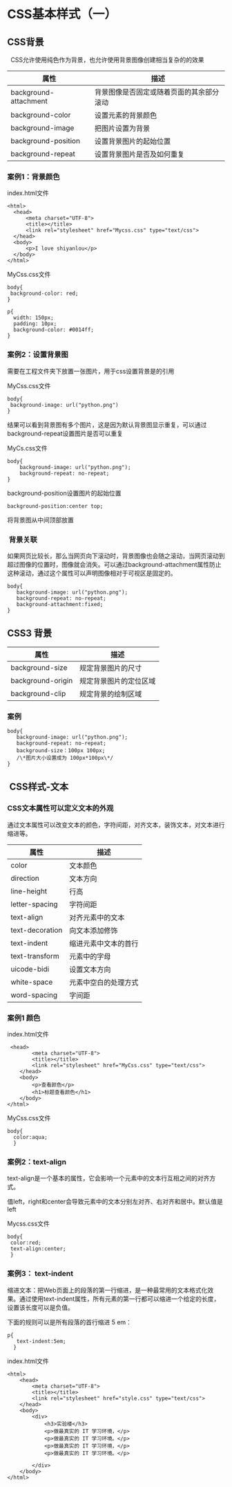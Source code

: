# CSS基本样式（一）

##  CSS背景
  
CSS允许使用纯色作为背景，也允许使用背景图像创建相当复杂的的效果

| 属性                 | 描述                                |
|-----                |----                                 |
|background-attachment|背景图像是否固定或随着页面的其余部分滚动 |
|background-color|设置元素的背景颜色|
|background-image|把图片设置为背景|
|background-position|设置背景图片的起始位置|
|background-repeat|设置背景图片是否及如何重复|

### 案例1：背景颜色

index.html文件

    <html>
      <head>
          <meta charset="UTF-8">
          <title></title>
          <link rel="stylesheet" href="Mycss.css" type="text/css">
      </head>
      <body>
          <p>I love shiyanlou</p>
      </body>
    </html>

MyCss.css文件

    body{
     background-color: red;
    }

    p{
      width: 150px;
      padding: 10px;
      background-color: #0014ff;
    }

### 案例2：设置背景图

需要在工程文件夹下放置一张图片，用于css设置背景是的引用

MyCss.css文件

    body{
     background-image: url("python.png")
    }

结果可以看到背景图有多个图片，这是因为默认背景图显示重复，可以通过background-repeat设置图片是否可以重复

MyCs.css文件

    body{
        background-image: url("python.png");
        background-repeat: no-repeat;
    }

background-position设置图片的起始位置

    background-position:center top;
    
将背景图从中间顶部放置
    

###  背景关联

如果网页比较长，那么当网页向下滚动时，背景图像也会随之滚动，当网页滚动到超过图像的位置时，图像就会消失。可以通过background-attachment属性防止这种滚动，通过这个属性可以声明图像相对于可视区是固定的。

````
body{
   background-image: url("python.png");
   background-repeat: no-repeat;
   background-attachment:fixed;
}
````

##  CSS3 背景

|属性| 描述|
|----|----|
|background-size|规定背景图片的尺寸|
|background-origin|规定背景图片的定位区域|
background-clip|规定背景的绘制区域|


### 案例
````
body{
   background-image: url("python.png");
   background-repeat: no-repeat;
   background-size：100px 100px;
   /\*图片大小设置成为 100px*100px\*/
}
````

##  CSS样式-文本

### CSS文本属性可以定义文本的外观

通过文本属性可以改变文本的颜色，字符间距，对齐文本，装饰文本，对文本进行缩进等。

|属性|描述|
|----|----|
|color|文本颜色|
|direction|文本方向|
|line-height|行高|
|letter-spacing|字符间距|
|text-align|对齐元素中的文本|
|text-decoration|向文本添加修饰|
|text-indent|缩进元素中文本的首行|
|text-transform|元素中的字母|
|uicode-bidi|设置文本方向|
|white-space|元素中空白的处理方式|
|word-spacing|字间距|


### 案例1 颜色

index.html文件
````
 <head>
        <meta charset="UTF-8">
        <title></title>
        <link rel="stylesheet" href="MyCss.css" type="text/css">
    </head>
    <body>
        <p>查看颜色</p>
        <h1>标题查看颜色</h1>
    </body>
</html>
````
MyCss.css文件
````
body{
  color:aqua;
  }
````

### 案例2：text-align
text-align是一个基本的属性，它会影响一个元素中的文本行互相之间的对齐方式。

值left，right和center会导致元素中的文本分别左对齐、右对齐和居中。默认值是left

Mycss.css文件
 ````
 body{
  color:red;
  text-align:center;
  }
````
 
 ### 案例3： text-indent
 
 缩进文本：把Web页面上的段落的第一行缩进，是一种最常用的文本格式化效果。通过使用text-indent属性，所有元素的第一行都可以缩进一个给定的长度，设置该长度可以是负值。
 
 下面的规则可以是所有段落的首行缩进 5 em：
 
 ````
 p{
    text-indent:5em;
   }
````

index.html文件

````
<html>
    <head>
        <meta charset="UTF-8">
        <title></title>
        <link rel="stylesheet" href="style.css" type="text/css">
    </head>
    <body>
        <div>
            <h3>实验楼</h3>
            <p>做最真实的 IT 学习环境，</p>
            <p>做最真实的 IT 学习环境。</p>
            <p>做最真实的 IT 学习环境，</p>
            <p>做最真实的 IT 学习环境。</p>

        </div>
    </body>
</html>
````
 
 


